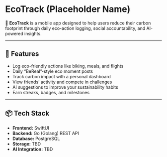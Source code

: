 # EcoTrack (Placeholder Name)

🌿 **EcoTrack** is a mobile app designed to help users reduce their carbon footprint through daily eco-action logging, social accountability, and AI-powered insights.

---

## 🚀 Features

- Log eco-friendly actions like biking, meals, and flights
- Daily “BeReal”-style eco moment posts
- Track carbon impact with a personal dashboard
- View friends’ activity and compete in challenges
- AI suggestions to improve your sustainability habits
- Earn streaks, badges, and milestones

---

## 📦 Tech Stack

- **Frontend:** SwiftUI
- **Backend:** Go (Golang) REST API
- **Database:** PostgreSQL
- **Storage:** TBD
- **AI Integration:** TBD




